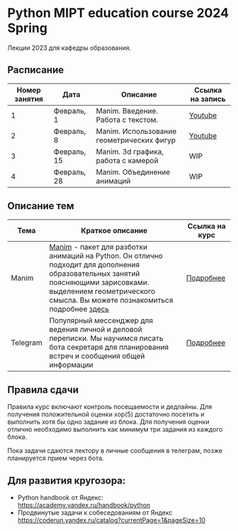 # Python MIPT education course 2024 Spring

Лекции 2023 для кафедры образования.


## Расписание

| Номер занятия | Дата | Описание |Ссылка на запись |
|---------|------|-------------| --------------------|
| 1 | Февраль, 1 | Manim. Введение. Работа с текстом.| [Youtube](https://youtu.be/ESgksXSbOOk)| 
| 2 | Февраль, 8 | Manim. Использование геометрических фигур  | [Youtube](https://youtu.be/N59HwS_bn0Q) | 
| 3 | Февраль, 15 | Manim. 3d графика, работа с камерой | WIP|  
| 4 | Февраль, 28 | Manim. Объединение анимаций | WIP|

## Описание тем

| Тема | Краткое описание | Ссылка на курс|
|---------|------|-------------|  
| Manim| [Manim](https://www.manim.community/) - пакет для разботки анимаций на Python. Он отлично подходит для дополнения образовательных занятий поясняющими зарисовками. выделением геометрического смысла. Вы можете познакомиться подробнее [здесь](https://www.youtube.com/@MathVisualProofs/videos)| [Подробнее](Part1.Manim/README.md) |
| Telegram | Популярный мессенджер для ведения личной и деловой переписки. Мы научимся писать бота секретаря для планирования встреч и сообщения общей информации| [Подробнее](Part2.Telegram/README.md)|

## Правила сдачи
Правила курс включают контроль посещаемости и дедлайны. 
Для получения положительной оценки хор(5) достаточно посетить и выполнить хотя бы одно задание из блока.
Для получения оценки отлично необходимо выполнить как минимум три задания из каждого блока. 

Пока задачи сдаются лектору в личные сообщения в телеграм, позже планируется прием через бота.

## Для развития кругозора:
- Python handbook от Яндекс:
https://academy.yandex.ru/handbook/python
- Продвинутые задачи к собеседованиям от Яндекс
https://coderun.yandex.ru/catalog?currentPage=1&pageSize=10

